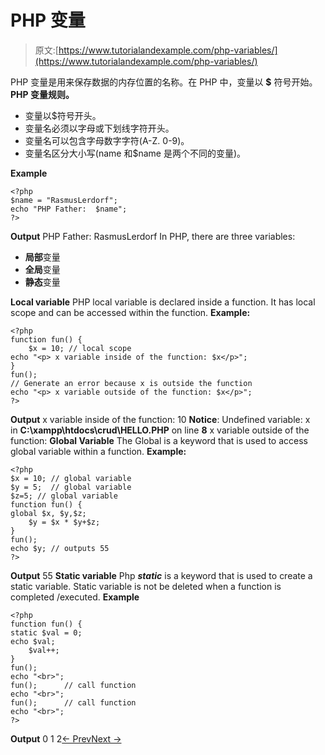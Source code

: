 # PHP 变量

> 原文:[https://www.tutorialandexample.com/php-variables/](https://www.tutorialandexample.com/php-variables/)

PHP 变量是用来保存数据的内存位置的名称。在 PHP 中，变量以 **$** 符号开始。**PHP 变量规则。**

*   变量以$符号开头。
*   变量名必须以字母或下划线字符开头。
*   变量名可以包含字母数字字符(A-Z. 0-9)。
*   变量名区分大小写(name 和$name 是两个不同的变量)。

**Example**

```
<?php
$name = "RasmusLerdorf";
echo "PHP Father:  $name";
?>
```

**Output** PHP Father: RasmusLerdorf In PHP, there are three variables:

*   **局部**变量
*   **全局**变量
*   **静态**变量

**Local variable** PHP local variable is declared inside a function. It has local scope and can be accessed within the function. **Example:**

```
<?php
function fun() {
    $x = 10; // local scope
echo "<p> x variable inside of the function: $x</p>";
}
fun();
// Generate an error because x is outside the function
echo "<p> x variable outside of the function: $x</p>";
?>
```

**Output** x variable inside of the function: 10 **Notice**: Undefined variable: x in **C:\xampp\htdocs\crud\HELLO.PHP** on line **8** x variable outside of the function: **Global Variable** The Global is a keyword that is used to access global variable within a function. **Example:**

```
<?php
$x = 10; // global variable
$y = 5;  // global variable
$z=5; // global variable
function fun() {
global $x, $y,$z;
    $y = $x * $y+$z;
}
fun();
echo $y; // outputs 55
?>
```

**Output** 55 **Static variable** Php ***static*** is a keyword that is used to create a static variable. Static variable is not be deleted when a function is completed /executed. **Example**

```
<?php
function fun() {
static $val = 0;
echo $val;
    $val++;
}
fun();
echo "<br>";
fun();      // call function
echo "<br>";
fun();      // call function
echo "<br>";
?>
```

**Output** 0 1 2[← Prev](https://www.tutorialandexample.com/php-example)[Next →](https://www.tutorialandexample.com/php-and-variables)